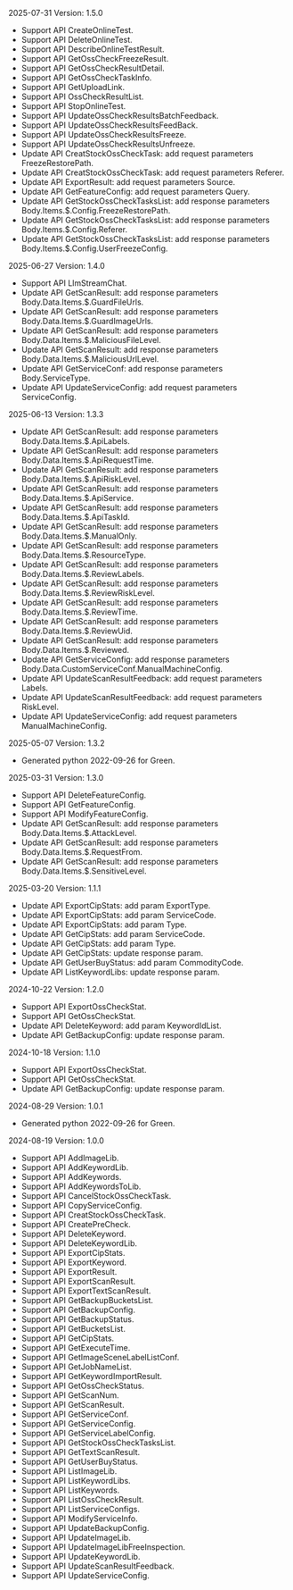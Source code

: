 2025-07-31 Version: 1.5.0
- Support API CreateOnlineTest.
- Support API DeleteOnlineTest.
- Support API DescribeOnlineTestResult.
- Support API GetOssCheckFreezeResult.
- Support API GetOssCheckResultDetail.
- Support API GetOssCheckTaskInfo.
- Support API GetUploadLink.
- Support API OssCheckResultList.
- Support API StopOnlineTest.
- Support API UpdateOssCheckResultsBatchFeedback.
- Support API UpdateOssCheckResultsFeedBack.
- Support API UpdateOssCheckResultsFreeze.
- Support API UpdateOssCheckResultsUnfreeze.
- Update API CreatStockOssCheckTask: add request parameters FreezeRestorePath.
- Update API CreatStockOssCheckTask: add request parameters Referer.
- Update API ExportResult: add request parameters Source.
- Update API GetFeatureConfig: add request parameters Query.
- Update API GetStockOssCheckTasksList: add response parameters Body.Items.$.Config.FreezeRestorePath.
- Update API GetStockOssCheckTasksList: add response parameters Body.Items.$.Config.Referer.
- Update API GetStockOssCheckTasksList: add response parameters Body.Items.$.Config.UserFreezeConfig.


2025-06-27 Version: 1.4.0
- Support API LlmStreamChat.
- Update API GetScanResult: add response parameters Body.Data.Items.$.GuardFileUrls.
- Update API GetScanResult: add response parameters Body.Data.Items.$.GuardImageUrls.
- Update API GetScanResult: add response parameters Body.Data.Items.$.MaliciousFileLevel.
- Update API GetScanResult: add response parameters Body.Data.Items.$.MaliciousUrlLevel.
- Update API GetServiceConf: add response parameters Body.ServiceType.
- Update API UpdateServiceConfig: add request parameters ServiceConfig.


2025-06-13 Version: 1.3.3
- Update API GetScanResult: add response parameters Body.Data.Items.$.ApiLabels.
- Update API GetScanResult: add response parameters Body.Data.Items.$.ApiRequestTime.
- Update API GetScanResult: add response parameters Body.Data.Items.$.ApiRiskLevel.
- Update API GetScanResult: add response parameters Body.Data.Items.$.ApiService.
- Update API GetScanResult: add response parameters Body.Data.Items.$.ApiTaskId.
- Update API GetScanResult: add response parameters Body.Data.Items.$.ManualOnly.
- Update API GetScanResult: add response parameters Body.Data.Items.$.ResourceType.
- Update API GetScanResult: add response parameters Body.Data.Items.$.ReviewLabels.
- Update API GetScanResult: add response parameters Body.Data.Items.$.ReviewRiskLevel.
- Update API GetScanResult: add response parameters Body.Data.Items.$.ReviewTime.
- Update API GetScanResult: add response parameters Body.Data.Items.$.ReviewUid.
- Update API GetScanResult: add response parameters Body.Data.Items.$.Reviewed.
- Update API GetServiceConfig: add response parameters Body.Data.CustomServiceConf.ManualMachineConfig.
- Update API UpdateScanResultFeedback: add request parameters Labels.
- Update API UpdateScanResultFeedback: add request parameters RiskLevel.
- Update API UpdateServiceConfig: add request parameters ManualMachineConfig.


2025-05-07 Version: 1.3.2
- Generated python 2022-09-26 for Green.

2025-03-31 Version: 1.3.0
- Support API DeleteFeatureConfig.
- Support API GetFeatureConfig.
- Support API ModifyFeatureConfig.
- Update API GetScanResult: add response parameters Body.Data.Items.$.AttackLevel.
- Update API GetScanResult: add response parameters Body.Data.Items.$.RequestFrom.
- Update API GetScanResult: add response parameters Body.Data.Items.$.SensitiveLevel.


2025-03-20 Version: 1.1.1
- Update API ExportCipStats: add param ExportType.
- Update API ExportCipStats: add param ServiceCode.
- Update API ExportCipStats: add param Type.
- Update API GetCipStats: add param ServiceCode.
- Update API GetCipStats: add param Type.
- Update API GetCipStats: update response param.
- Update API GetUserBuyStatus: add param CommodityCode.
- Update API ListKeywordLibs: update response param.


2024-10-22 Version: 1.2.0
- Support API ExportOssCheckStat.
- Support API GetOssCheckStat.
- Update API DeleteKeyword: add param KeywordIdList.
- Update API GetBackupConfig: update response param.


2024-10-18 Version: 1.1.0
- Support API ExportOssCheckStat.
- Support API GetOssCheckStat.
- Update API GetBackupConfig: update response param.


2024-08-29 Version: 1.0.1
- Generated python 2022-09-26 for Green.

2024-08-19 Version: 1.0.0
- Support API AddImageLib.
- Support API AddKeywordLib.
- Support API AddKeywords.
- Support API AddKeywordsToLib.
- Support API CancelStockOssCheckTask.
- Support API CopyServiceConfig.
- Support API CreatStockOssCheckTask.
- Support API CreatePreCheck.
- Support API DeleteKeyword.
- Support API DeleteKeywordLib.
- Support API ExportCipStats.
- Support API ExportKeyword.
- Support API ExportResult.
- Support API ExportScanResult.
- Support API ExportTextScanResult.
- Support API GetBackupBucketsList.
- Support API GetBackupConfig.
- Support API GetBackupStatus.
- Support API GetBucketsList.
- Support API GetCipStats.
- Support API GetExecuteTime.
- Support API GetImageSceneLabelListConf.
- Support API GetJobNameList.
- Support API GetKeywordImportResult.
- Support API GetOssCheckStatus.
- Support API GetScanNum.
- Support API GetScanResult.
- Support API GetServiceConf.
- Support API GetServiceConfig.
- Support API GetServiceLabelConfig.
- Support API GetStockOssCheckTasksList.
- Support API GetTextScanResult.
- Support API GetUserBuyStatus.
- Support API ListImageLib.
- Support API ListKeywordLibs.
- Support API ListKeywords.
- Support API ListOssCheckResult.
- Support API ListServiceConfigs.
- Support API ModifyServiceInfo.
- Support API UpdateBackupConfig.
- Support API UpdateImageLib.
- Support API UpdateImageLibFreeInspection.
- Support API UpdateKeywordLib.
- Support API UpdateScanResultFeedback.
- Support API UpdateServiceConfig.


